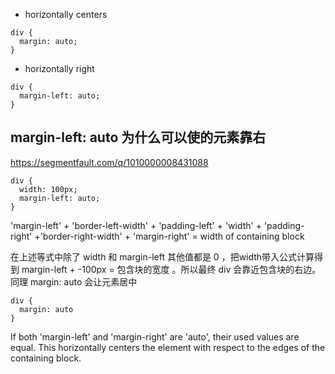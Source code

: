 -  horizontally centers
```
div {
  margin: auto;
}
```

-  horizontally right
```
div {
  margin-left: auto;
}
```




## margin-left: auto 为什么可以使的元素靠右
https://segmentfault.com/q/1010000008431088
```
div {
  width: 100px;
  margin-left: auto;
}
```
'margin-left' + 'border-left-width' + 'padding-left' + 'width' + 'padding-right' +'border-right-width' + 'margin-right' = width of containing block

在上述等式中除了 width 和 margin-left 其他值都是 0 ，把width带入公式计算得到 
margin-left + -100px = 包含块的宽度 。所以最终 div 会靠近包含块的右边。
同理 margin: auto 会让元素居中
```
div {
  margin: auto
}
```
If both 'margin-left' and 'margin-right' are 'auto', their used values are equal. This horizontally centers the element with respect to the edges of the containing block.